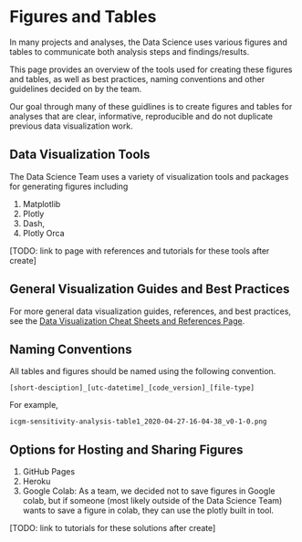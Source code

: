 # Figures and Tables

In many projects and analyses, the Data Science uses various figures
and tables to communicate both analysis steps and findings/results. 

This page provides an overview of the tools used for creating these figures 
and tables, as well as best practices, naming conventions and other guidelines
decided on by the team.

Our goal through many of these guidlines is to create figures and tables for analyses
that are clear, informative, reproducible and do not duplicate previous data visualization work.

## Data Visualization Tools

The Data Science Team uses a variety of visualization tools and packages
for generating figures including

1. Matplotlib
2. Plotly 
3. Dash, 
4. Plotly Orca

[TODO: link to page with references and tutorials for these tools after create]

## General Visualization Guides and Best Practices

For more general data visualization guides, references, and best practices, see
the [Data Visualization Cheat Sheets and References Page](https://github.com/tidepool-org/data-science-handbook/blob/master/cheat-sheets/data-visualization.md).

## Naming Conventions

All tables and figures should be named using the following convention.

    [short-desciption]_[utc-datetime]_[code_version]_[file-type]
    
For example,
        
    icgm-sensitivity-analysis-table1_2020-04-27-16-04-38_v0-1-0.png


## Options for Hosting and Sharing Figures

1. GitHub Pages
2. Heroku
3. Google Colab: As a team, we decided not to save figures in Google colab, but if someone 
(most likely outside of the Data Science Team) wants to save a figure in colab, 
they can use the plotly built in tool.

[TODO: link to tutorials for these solutions after create]